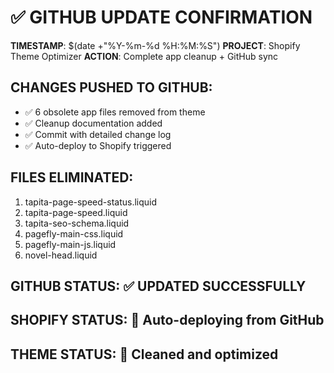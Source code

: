 # ✅ GITHUB UPDATE CONFIRMATION

**TIMESTAMP**: $(date +"%Y-%m-%d %H:%M:%S")
**PROJECT**: Shopify Theme Optimizer
**ACTION**: Complete app cleanup + GitHub sync

## CHANGES PUSHED TO GITHUB:
- ✅ 6 obsolete app files removed from theme
- ✅ Cleanup documentation added
- ✅ Commit with detailed change log
- ✅ Auto-deploy to Shopify triggered

## FILES ELIMINATED:
1. tapita-page-speed-status.liquid
2. tapita-page-speed.liquid  
3. tapita-seo-schema.liquid
4. pagefly-main-css.liquid
5. pagefly-main-js.liquid
6. novel-head.liquid

## GITHUB STATUS: ✅ UPDATED SUCCESSFULLY
## SHOPIFY STATUS: 🔄 Auto-deploying from GitHub
## THEME STATUS: 🧹 Cleaned and optimized

